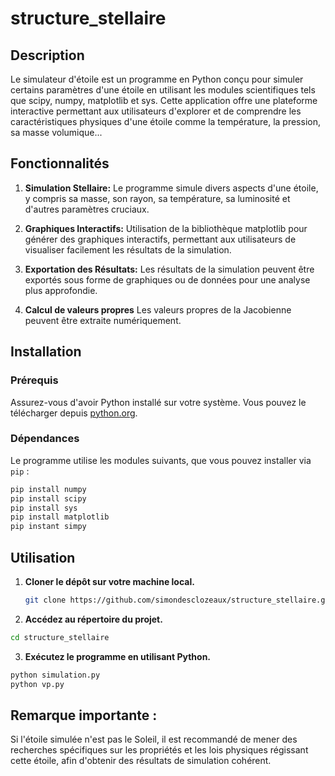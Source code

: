 # structure_stellaire


## Description
Le simulateur d'étoile est un programme en Python conçu pour simuler certains paramètres d'une étoile en utilisant les modules scientifiques tels que scipy, numpy, matplotlib et sys. Cette application offre une plateforme interactive permettant aux utilisateurs d'explorer et de comprendre les caractéristiques physiques d'une étoile comme la température, la pression, sa masse volumique...

## Fonctionnalités

1. **Simulation Stellaire:** Le programme simule divers aspects d'une étoile, y compris sa masse, son rayon, sa température, sa luminosité et d'autres paramètres cruciaux.

2. **Graphiques Interactifs:** Utilisation de la bibliothèque matplotlib pour générer des graphiques interactifs, permettant aux utilisateurs de visualiser facilement les résultats de la simulation.

3. **Exportation des Résultats:** Les résultats de la simulation peuvent être exportés sous forme de graphiques ou de données pour une analyse plus approfondie.
4. **Calcul de valeurs propres** Les valeurs propres de la Jacobienne peuvent être extraite numériquement.

## Installation

### Prérequis
Assurez-vous d'avoir Python installé sur votre système. Vous pouvez le télécharger depuis [python.org](https://www.python.org/downloads/).

### Dépendances
Le programme utilise les modules suivants, que vous pouvez installer via `pip` :
```bash
pip install numpy
pip install scipy
pip install sys
pip install matplotlib
pip instant simpy
```
## Utilisation
1. **Cloner le dépôt sur votre machine local.**
   ```bash
   git clone https://github.com/simondesclozeaux/structure_stellaire.git
   ```
2. **Accédez au répertoire du projet.**
```bash
cd structure_stellaire
```
3. **Exécutez le programme en utilisant Python.**
```bash
python simulation.py
python vp.py
```
## Remarque importante : 
Si l'étoile simulée n'est pas le Soleil, il est recommandé de mener des recherches spécifiques sur les propriétés et les lois physiques régissant cette étoile, afin d'obtenir des résultats de simulation cohérent.
